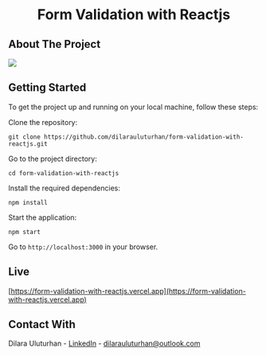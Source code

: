 <div align="center">
  <h1 align="center">Form Validation with Reactjs</h1>
</div>

## About The Project
![](https://github.com/dilarauluturhan/form-validation-with-reactjs/assets/120499369/efaf84e7-6592-4946-a856-6e1a350c51ca)

## Getting Started
To get the project up and running on your local machine, follow these steps:

Clone the repository:
````
git clone https://github.com/dilarauluturhan/form-validation-with-reactjs.git
````
Go to the project directory:
````
cd form-validation-with-reactjs
````
Install the required dependencies:
````
npm install
````
Start the application:
````
npm start
````
Go to `http://localhost:3000` in your browser.

## Live
[https://form-validation-with-reactjs.vercel.app](https://form-validation-with-reactjs.vercel.app)

## Contact With
Dilara Uluturhan - [LinkedIn](https://www.linkedin.com/in/dilarauluturhan/) - dilarauluturhan@outlook.com